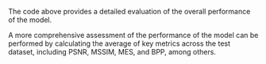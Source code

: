 The code above provides a detailed evaluation of the overall performance of the model.

A more comprehensive assessment of the performance of the model can be performed by calculating the average of key metrics across the test dataset, including PSNR, MSSIM, MES, and BPP, among others.
